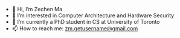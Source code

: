 - 👋 Hi, I’m Zechen Ma
- 👀 I’m interested in Computer Architecture and Hardware Security
- 🌱 I’m currently a PhD student in CS at University of Toronto
- 📫 How to reach me: zm.getusername@gmail.com

<!---
ZechenM/ZechenM is a ✨ special ✨ repository because its `README.md` (this file) appears on your GitHub profile.
You can click the Preview link to take a look at your changes.
--->
